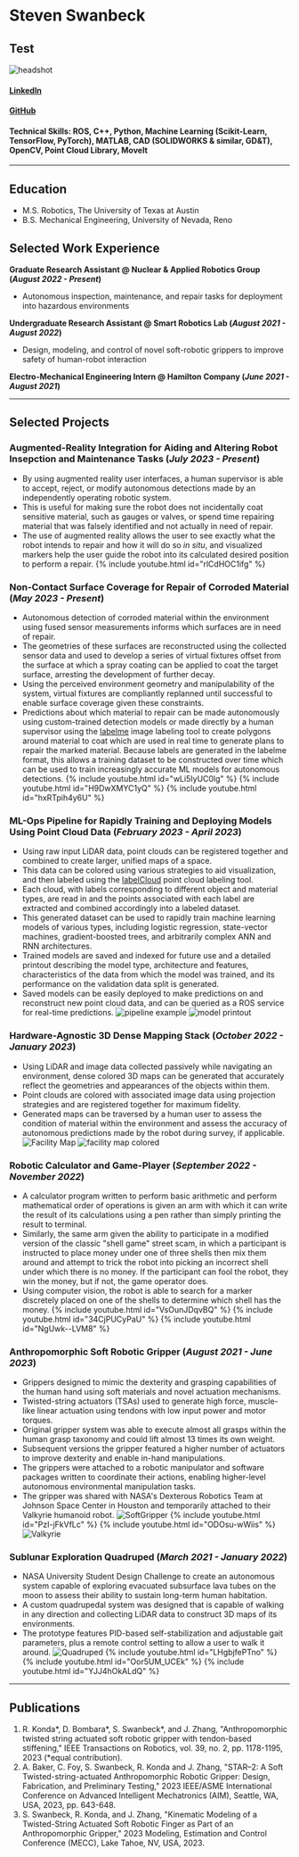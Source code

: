 # Steven Swanbeck
## Test
![headshot](/assets/img/headshot-modified.png)
#### [LinkedIn](https://www.linkedin.com/in/stevenswanbeck/)
#### [GitHub](https://github.com/steven-swanbeck)
#### Technical Skills: ROS, C++, Python, Machine Learning (Scikit-Learn, TensorFlow, PyTorch), MATLAB, CAD (SOLIDWORKS & similar, GD&T), OpenCV, Point Cloud Library, MoveIt

---
## Education
- M.S. Robotics, The University of Texas at Austin
- B.S. Mechanical Engineering, University of Nevada, Reno

## Selected Work Experience
**Graduate Research Assistant @ Nuclear & Applied Robotics Group (_August 2022 - Present_)**
- Autonomous inspection, maintenance, and repair tasks for deployment into hazardous environments

**Undergraduate Research Assistant @ Smart Robotics Lab (_August 2021 - August 2022_)**
- Design, modeling, and control of novel soft-robotic grippers to improve safety of human-robot interaction

**Electro-Mechanical Engineering Intern @ Hamilton Company (_June 2021 - August 2021_)**

---
## Selected Projects

### Augmented-Reality Integration for Aiding and Altering Robot Insepction and Maintenance Tasks (_July 2023 - Present_)
- By using augmented reality user interfaces, a human supervisor is able to accept, reject, or modify autonomous detections made by an independently operating robotic system.
- This is useful for making sure the robot does not incidentally coat sensitive material, such as gauges or valves, or spend time repairing material that was falsely identified and not actually in need of repair.
- The use of augmented reality allows the user to see exactly what the robot intends to repair and how it will do so _in situ_, and visualized markers help the user guide the robot into its calculated desired position to perform a repair.
{% include youtube.html id="rlCdHOC1ifg" %}

### Non-Contact Surface Coverage for Repair of Corroded Material (_May 2023 - Present_)
- Autonomous detection of corroded material within the environment using fused sensor measurements informs which surfaces are in need of repair.
- The geometries of these surfaces are reconstructed using the collected sensor data and used to develop a series of virtual fixtures offset from the surface at which a spray coating can be applied to coat the target surface, arresting the development of further decay.
- Using the perceived environment geometry and manipulability of the system, virtual fixtures are compliantly replanned until successful to enable surface coverage given these constraints.
- Predictions about which material to repair can be made autonomously using custom-trained detection models or made directly by a human supervisor using the [labelme](https://github.com/wkentaro/labelme) image labeling tool to create polygons around material to coat which are used in real time to generate plans to repair the marked material. Because labels are generated in the labelme format, this allows a training dataset to be constructed over time which can be used to train increasingly accurate ML models for autonomous detections.
{% include youtube.html id="wLi5IyUC0lg" %}
{% include youtube.html id="H9DwXMYC1yQ" %}
{% include youtube.html id="hxRTpih4y6U" %}

### ML-Ops Pipeline for Rapidly Training and Deploying Models Using Point Cloud Data (_February 2023 - April 2023_)
- Using raw input LiDAR data, point clouds can be registered together and combined to create larger, unified maps of a space.
- This data can be colored using various strategies to aid visualization, and then labeled using the [labelCloud](https://github.com/ch-sa/labelCloud) point cloud labeling tool.
- Each cloud, with labels corresponding to different object and material types, are read in and the points associated with each label are extracted and combined accordingly into a labeled dataset.
- This generated dataset can be used to rapidly train machine learning models of various types, including logistic regression, state-vector machines, gradient-boosted trees, and arbitrarily complex ANN and RNN architectures.
- Trained models are saved and indexed for future use and a detailed printout describing the model type, architecture and features, characteristics of the data from which the model was trained, and its performance on the validation data split is generated.
- Saved models can be easily deployed to make predictions on and reconstruct new point cloud data, and can be queried as a ROS service for real-time predictions.
![pipeline example](/assets/img/labeling_pipeline_example.png)
![model printout](/assets/img/model_printout.png)

### Hardware-Agnostic 3D Dense Mapping Stack (_October 2022 - January 2023_)
- Using LiDAR and image data collected passively while navigating an environment, dense colored 3D maps can be generated that accurately reflect the geometries and appearances of the objects within them.
- Point clouds are colored with associated image data using projection strategies and are registered together for maximum fidelity.
- Generated maps can be traversed by a human user to assess the condition of material within the environment and assess the accuracy of autonomous predictions made by the robot during survey, if applicable.
![Facility Map](/assets/img/facility_map.png)
![facility map colored](/assets/img/plant_full.png)

### Robotic Calculator and Game-Player (_September 2022 - November 2022_)
- A calculator program written to perform basic arithmetic and perform mathematical order of operations is given an arm with which it can write the result of its calculations using a pen rather than simply printing the result to terminal.
- Similarly, the same arm given the ability to participate in a modified version of the classic "shell game" street scam, in which a participant is instructed to place money under one of three shells then mix them around and attempt to trick the robot into picking an incorrect shell under which there is no money. If the participant can fool the robot, they win the money, but if not, the game operator does.
- Using computer vision, the robot is able to search for a marker discretely placed on one of the shells to determine which shell has the money.
{% include youtube.html id="VsOunJDqvBQ" %}
{% include youtube.html id="34CjPUCyPaU" %}
{% include youtube.html id="NgUwk--LVM8" %}

### Anthropomorphic Soft Robotic Gripper (_August 2021 - June 2023_)
- Grippers designed to mimic the dexterity and grasping capabilities of the human hand using soft materials and novel actuation mechanisms.
- Twisted-string actuators (TSAs) used to generate high force, muscle-like linear actuation using tendons with low input power and motor torques.
- Original gripper system was able to execute almost all grasps within the human grasp taxonomy and could lift almost 13 times its own weight.
- Subsequent versions the gripper featured a higher number of actuators to improve dexterity and enable in-hand manipulations.
- The grippers were attached to a robotic manipulator and software packages written to coordinate their actions, enabling higher-level autonomous environmental manipulation tasks.
- The gripper was shared with NASA's Dexterous Robotics Team at Johnson Space Center in Houston and temporarily attached to their Valkyrie humanoid robot.
![SoftGripper](/assets/img/soft_gripper.jpg)
{% include youtube.html id="PzI-jFkVfLc" %}
{% include youtube.html id="ODOsu-wWiis" %}
![Valkyrie](/assets/img/gripperonValkyrie.jpg)

### Sublunar Exploration Quadruped (_March 2021 - January 2022_)
- NASA University Student Design Challenge to create an autonomous system capable of exploring evacuated subsurface lava tubes on the moon to assess their ability to sustain long-term human habitation.
- A custom quadrupedal system was designed that is capable of walking in any direction and collecting LiDAR data to construct 3D maps of its environments.
- The prototype features PID-based self-stabilization and adjustable gait parameters, plus a remote control setting to allow a user to walk it around.
![Quadruped](/assets/img/seq_standing.png)
{% include youtube.html id="LHgbjfePTno" %}
{% include youtube.html id="Oor5UM_UCEk" %}
{% include youtube.html id="YJJ4hOkALdQ" %}

---
## Publications
1. R. Konda\*, D. Bombara\*, S. Swanbeck\*, and J. Zhang, "Anthropomorphic twisted string actuated soft robotic gripper with tendon-based stiffening," IEEE Transactions on Robotics, vol. 39, no. 2, pp. 1178-1195, 2023 (*equal contribution).
2. A. Baker, C. Foy, S. Swanbeck, R. Konda and J. Zhang, "STAR–2: A Soft Twisted-string-actuated Anthropomorphic Robotic Gripper: Design, Fabrication, and Preliminary Testing," 2023 IEEE/ASME International Conference on Advanced Intelligent Mechatronics (AIM), Seattle, WA, USA, 2023, pp. 643-648.
3. S. Swanbeck, R. Konda, and J. Zhang, "Kinematic Modeling of a Twisted-String Actuated Soft Robotic Finger as Part of an Anthropomorphic Gripper," 2023 Modeling, Estimation and Control Conference (MECC), Lake Tahoe, NV, USA, 2023.
